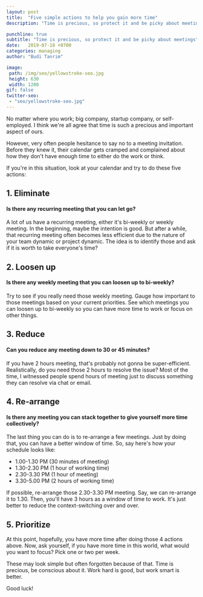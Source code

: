 ```yaml
---
layout: post
title:  "Five simple actions to help you gain more time"
description: "Time is precious, so protect it and be picky about meetings"

punchline: true
subtitle: "Time is precious, so protect it and be picky about meetings"
date:   2019-07-18 +0700
categories: managing
author: "Budi Tanrim"

image:
 path: /img/seo/yellowstroke-seo.jpg
 height: 630
 width: 1200
gif: false
twitter-seo: 
 - "seo/yellowstroke-seo.jpg"
---
```


No matter where you work; big company, startup company, or self-employed. I think we're all agree that time is such a precious and important aspect of ours.

However, very often people hesitance to say no to a meeting invitation. Before they knew it, their calendar gets cramped and complained about how they don't have enough time to either do the work or think. 

If you're in this situation, look at your calendar and try to do these five actions:

## 1. Eliminate
#### Is there any recurring meeting that you can let go?
A lot of us have a recurring meeting, either it's bi-weekly or weekly meeting. In the beginning, maybe the intention is good. But after a while, that recurring meeting often becomes less efficient due to the nature of your team dynamic or project dynamic. The idea is to identify those and ask if it is  worth to take everyone's time?

## 2. Loosen up
#### Is there any weekly meeting that you can loosen up to bi-weekly?
Try to see if you really need those weekly meeting. Gauge how important to those meetings based on your current priorities. See which meetings you can loosen up to bi-weekly so you can have more time to work or focus on other things.

## 3. Reduce
#### Can you reduce any meeting down to 30 or 45 minutes?
If you have 2 hours meeting, that's probably not gonna be super-efficient. Realistically, do you need those 2 hours to resolve the issue? Most of the time, I witnessed people spend hours of meeting just to discuss something they can resolve via chat or email.

## 4. Re-arrange
#### Is there any meeting you can stack together to give yourself more time collectively?
The last thing you can do is to re-arrange a few meetings. Just by doing that, you can have a better window of time. So, say here's how your schedule looks like:
- 1.00-1.30 PM (30 minutes of meeting)
- 1.30-2.30 PM (1 hour of working time)
- 2.30-3.30 PM (1 hour of meeting)
- 3.30-5.00 PM (2 hours of working time)

If possible, re-arrange those 2.30-3.30 PM meeting. Say, we can re-arrange it to 1.30. Then, you'll have 3 hours as a window of time to work. It's just better to reduce the context-switching over and over.

## 5. Prioritize
At this point, hopefully, you have more time after doing those 4 actions above. Now, ask yourself, if you have more time in this world, what would you want to focus? Pick one or two per week.


These may look simple but often forgotten because of that.
Time is precious, be conscious about it. Work hard is good, but work smart is better.

Good luck!
